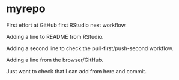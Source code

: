 # myrepo
First effort at GitHub first RStudio next workflow.

Adding a line to README from RStudio.

Adding a second line to check the pull-first/push-second workflow.

Adding a line from the browser/GitHub.

Just want to check that I can add from here and commit.
